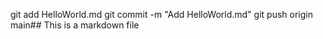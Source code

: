 git add HelloWorld.md
git commit -m "Add HelloWorld.md"
git push origin main## This is a markdown file
